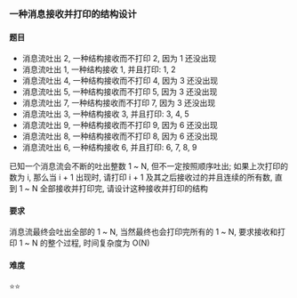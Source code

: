 ### 一种消息接收并打印的结构设计

#### 题目
- 消息流吐出 2, 一种结构接收而不打印 2, 因为 1 还没出现
- 消息流吐出 1, 一种结构接收 1, 并且打印: 1, 2
- 消息流吐出 4, 一种结构接收而不打印 4, 因为 3 还没出现
- 消息流吐出 5, 一种结构接收而不打印 5, 因为 3 还没出现
- 消息流吐出 7, 一种结构接收而不打印 7, 因为 3 还没出现
- 消息流吐出 3, 一种结构接收 3, 并且打印: 3, 4, 5
- 消息流吐出 9, 一种结构接收而不打印 9, 因为 6 还没出现
- 消息流吐出 8, 一种结构接收而不打印 8, 因为 6 还没出现
- 消息流吐出 6, 一种结构接收 6, 并且打印: 6, 7, 8, 9

已知一个消息流会不断的吐出整数 1 ~ N, 但不一定按照顺序吐出; 如果上次打印的数为 i, 那么当 i + 1 出现时, 请打印 i + 1 及其之后接收过的并且连续的所有数, 直到 1 ~ N 全部接收并打印完, 请设计这种接收并打印的结构

#### 要求
消息流最终会吐出全部的 1 ~ N, 当然最终也会打印完所有的  1 ~ N, 要求接收和打印 1 ~ N 的整个过程, 时间复杂度为 O(N)

#### 难度
:star::star:
